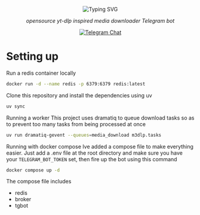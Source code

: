 <p align="center">
  <img src="https://readme-typing-svg.demolab.com?font=Fira+Code&weight=90&size=53&pause=1000&color=F7E618&center=true&vCenter=true&repeat=false&width=204&height=80&lines=m3dlp" alt="Typing SVG" />
</p>
<p align="center">
  <i>opensource yt-dlp inspired media downloader Telegram bot</i>
</p>

<p align="center">
  <a href="https://t.me/m3dlpBot">
    <img src="https://img.shields.io/badge/Chat-Telegram-2CA5E0?style=for-the-badge&logo=telegram" alt="Telegram Chat">
  </a>
</p>

# Setting up
Run a redis container locally
```bash
docker run -d --name redis -p 6379:6379 redis:latest
```
Clone this repository and install the dependencies using uv
```bash
uv sync
```

Running a worker
This project uses dramatiq to queue download tasks so as to prevent too many tasks from being processed at once
```bash
uv run dramatiq-gevent --queues=media_download m3dlp.tasks
```

Running with docker compose
Ive added a compose file to make everything easier. 
Just add a .env file at the root directory and make sure you have your
`TELEGRAM_BOT_TOKEN` set, then fire up the bot using this command

```bash
docker compose up -d 
```
The compose file includes 
- redis
- broker
- tgbot

